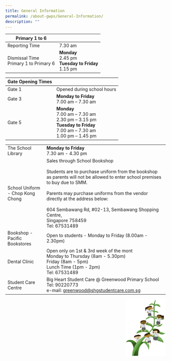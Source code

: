 ```yaml
---
title: General Information
permalink: /about-gwps/General-Information/
description: ""
---
```

| Primary 1 to 6 | | 
| -------- | -------- |
| Reporting Time     | 7.30 am     | 
|Dismissal Time<br>Primary 1 to Primary 6|<b>Monday</b><br> 2.45 pm<br><b>Tuesday to Friday</b><br>1.15 pm

|Gate Opening Times   | | 
| -------- | -------- |
|Gate 1|Opened during school hours
|Gate 3|<b>Monday to Friday</b><br>7.00 am – 7.30 am
|Gate 5 |<b>Monday</b><br>7.00 am – 7.30 am<br> 2.30 pm – 3.15 pm<br><b>Tuesday to Friday</b><br>7.00 am – 7.30 am<br> 1.00 pm – 1.45 pm

|   | | 
| -------- | -------- |
|The School Library|<b>Monday to Friday</b><br>7.30 am - 4.30 pm
|School Uniform - Chop Kong Chong|Sales through School Bookshop<br><br>Students are to purchase uniform from the bookshop as parents will not be allowed to enter school premises to buy due to SMM.<br><br>Parents may purchase uniforms from the vendor directly at the address below:<br><br>604 Sembawang Rd, #02-13, Sembawang Shopping Centre,<br>Singapore 758459<br>Tel: 67531489
| Bookshop - Pacific Bookstores	|Open to students - Monday to Friday (8.00am - 2.30pm)
| Dental Clinic | Open only on 1st & 3rd week of the mont<br>Monday to Thursday (8am - 5.30pm) <br>Friday (8am - 5pm) <br> Lunch Time (1pm - 2pm) <br> Tel: 67531489
|Student Care Centre | Big Heart Student Care @ Greenwood Primary School <br> Tel: 90220773<br> e-mail: greenwood@shgstudentcare.com.sg

<img src="/images/Small%20logo/gwps%20children%20(1).png" 
     style="width:25%;float:right">